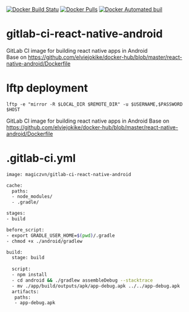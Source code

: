 [![Docker Build Statu](https://img.shields.io/docker/build/dockerniko/gitlab-ci-react-native-android.svg)]()
[![Docker Pulls](https://img.shields.io/docker/pulls/dockerniko/gitlab-ci-react-native-android.svg)]()
[![Docker Automated buil](https://img.shields.io/docker/automated/dockerniko/gitlab-ci-react-native-android.svg)]()


# gitlab-ci-react-native-android
GitLab CI image for building react native apps in Android  
Base on https://github.com/elviejokike/docker-hub/blob/master/react-native-android/Dockerfile

# lftp deployment
`lftp -e "mirror -R $LOCAL_DIR $REMOTE_DIR" -u $USERNAME,$PASSWORD $HOST`

GitLab CI image for building react native apps in Android
Base on https://github.com/elviejokike/docker-hub/blob/master/react-native-android/Dockerfile

# .gitlab-ci.yml

```sh
image: magiczvn/gitlab-ci-react-native-android

cache:
  paths:
  - node_modules/
  - .gradle/

stages:
- build

before_script:
- export GRADLE_USER_HOME=$(pwd)/.gradle
- chmod +x ./android/gradlew

build:
  stage: build
  
  script:
  - npm install
  - cd android && ./gradlew assembleDebug --stacktrace
  - mv ./app/build/outputs/apk/app-debug.apk ../../app-debug.apk
  artifacts:
   paths:
   - app-debug.apk
```
